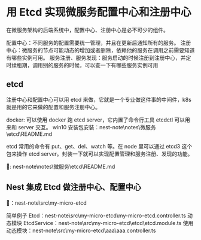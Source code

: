 # 用 Etcd 实现微服务配置中心和注册中心

在微服务架构的后端系统中，配置中心、注册中心是必不可少的组件。

配置中心：不同服务的配置需要统一管理，并且在更新后通知所有的服务。
注册中心：微服务的节点可能动态的增加或者删除，依赖他的服务在调用之前需要知道有哪些实例可用。
服务注册、服务发现：服务启动的时候注册到注册中心，并定时续租期，调用别的服务的时候，可以查一下有哪些服务实例可用

## etcd

注册中心和配置中心可以用 etcd 来做，它就是一个专业做这件事的中间件，k8s 就是用的它来做的配置和服务注册中心。

docker: 可以使用 docker 跑 etcd server，它内置了命令行工具 etcdctl 可以用来和 server 交互。
win10 安装包安装：nest-note\notes\微服务\etcd\README.md

etcd 常用的命令有 put、get、del、watch 等。在 node 里可以通过 etcd3 这个包来操作 etcd server。封装一下就可以实现配置管理和服务注册、发现的功能。

🌰: nest-note\notes\微服务\etcd\README.md

## Nest 集成 Etcd 做注册中心、配置中心

🌰：nest-note\src\my-micro-etcd

简单例子 Etcd：nest-note\src\my-micro-etcd\my-micro-etcd.controller.ts
动态模块 EtcdService：nest-note\src\my-micro-etcd\etcd\etcd.module.ts
使用动态模块：nest-note\src\my-micro-etcd\aaa\aaa.controller.ts


